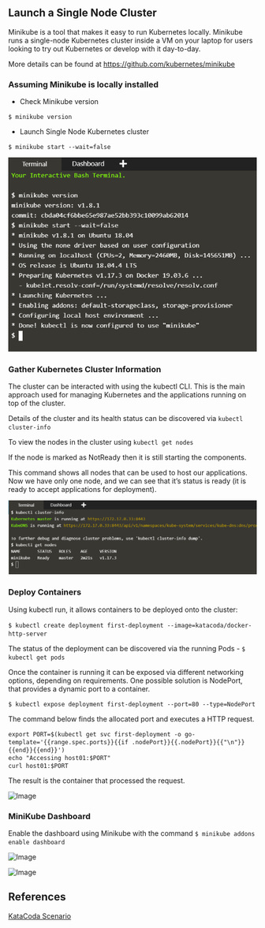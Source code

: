 ## Launch a Single Node Cluster

Minikube is a tool that makes it easy to run Kubernetes locally. Minikube runs a single-node Kubernetes cluster inside a VM on your laptop for users looking to try out Kubernetes or develop with it day-to-day.

More details can be found at https://github.com/kubernetes/minikube

### Assuming Minikube is locally installed

* Check Minikube version

```
$ minikube version
```

* Launch Single Node Kubernetes cluster

```
$ minikube start --wait=false
```

![Image](img/1.png)

### Gather Kubernetes Cluster Information

The cluster can be interacted with using the kubectl CLI. This is the main approach used for managing Kubernetes and the applications running on top of the cluster.

Details of the cluster and its health status can be discovered via `kubectl cluster-info`

To view the nodes in the cluster using `kubectl get nodes`

If the node is marked as NotReady then it is still starting the components.

This command shows all nodes that can be used to host our applications. Now we have only one node, and we can see that it’s status is ready (it is ready to accept applications for deployment).


![Image](img/2.png)

### Deploy Containers

Using kubectl run, it allows containers to be deployed onto the cluster: 

```$ kubectl create deployment first-deployment --image=katacoda/docker-http-server```

The status of the deployment can be discovered via the running Pods - `$ kubectl get pods`

Once the container is running it can be exposed via different networking options, depending on requirements. One possible solution is NodePort, that provides a dynamic port to a container.

```
$ kubectl expose deployment first-deployment --port=80 --type=NodePort
```

The command below finds the allocated port and executes a HTTP request.

```
export PORT=$(kubectl get svc first-deployment -o go-template='{{range.spec.ports}}{{if .nodePort}}{{.nodePort}}{{"\n"}}{{end}}{{end}}')
echo "Accessing host01:$PORT"
curl host01:$PORT
```
The result is the container that processed the request.


![Image](img/3.png)

### MiniKube Dashboard

Enable the dashboard using Minikube with the command ```$ minikube addons enable dashboard```


![Image](img/4.png)


![Image](img/5.png)

## References

[KataCoda Scenario](https://www.katacoda.com/courses/kubernetes/launch-single-node-cluster)
